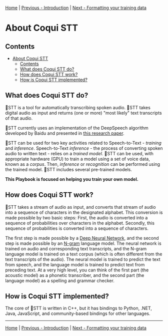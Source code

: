 [Home](README.md) | [Previous - Introduction](INTRO.md) | [Next - Formatting your training data](DATA_FORMATTING.md)

# About Coqui STT

## Contents

- [About Coqui STT](#about-coqui-stt)
  * [Contents](#contents)
  * [What does Coqui STT do?](#what-does-coqui-stt-do-)
  * [How does Coqui STT work?](#how-does-coqui-stt-work-)
  * [How is Coqui STT implemented?](#how-is-coqui-stt-implemented-)

## What does Coqui STT do?

🐸STT is a tool for automatically transcribing spoken audio. 🐸STT takes digital audio as input and returns (one or more) "most likely" text transcripts of that audio.

🐸STT currently uses an implementation of the DeepSpeech algorithm developed by Baidu and presented in [this research paper](https://arxiv.org/pdf/1412.5567).

🐸STT can be used for two key activities related to Speech-to-Text - _training_ and _inference_. Speech-to-Text _inference_ - the process of converting spoken audio to written text - relies on a _trained model_. 🐸STT can be used, with appropriate hardware (GPU) to train a model using a set of voice data, known as a _corpus_. Then, _inference_ or _recognition_ can be performed using the trained model. 🐸STT includes several pre-trained models.

**This Playbook is focused on helping you train your own model.**

## How does Coqui STT work?

🐸STT takes a stream of audio as input, and converts that stream of audio into a sequence of characters in the designated alphabet. This conversion is made possible by two basic steps: First, the audio is converted into a sequence of probabilities over characters in the alphabet. Secondly, this sequence of probabilities is converted into a sequence of characters.

The first step is made possible by a [Deep Neural Network](https://en.wikipedia.org/wiki/Deep_learning#Deep_neural_networks), and the second step is made possible by an [N-gram](https://en.wikipedia.org/wiki/N-gram) language model. The neural network is trained on audio and corresponding text transcripts, and the N-gram language model is trained on a text corpus (which is often different from the text transcripts of the audio). The neural model is trained to predict the text from speech, and the language model is trained to predict text from preceding text. At a very high level, you can think of the first part (the acoustic model) as a phonetic transcriber, and the second part (the language model) as a spelling and grammar checker.

## How is Coqui STT implemented?

The core of 🐸STT is written in C++, but it has bindings to Python, .NET, Java, JavaScript, and community-based bindings for other languages.

---

[Home](README.md) | [Previous - Introduction](INTRO.md) | [Next - Formatting your training data](DATA_FORMATTING.md)
